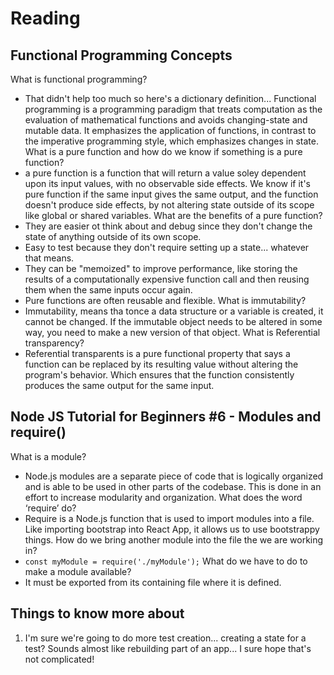 # Reading

## Functional Programming Concepts

What is functional programming?
+ That didn't help too much so here's a dictionary definition... Functional programming is a programming paradigm that treats computation as the evaluation of mathematical functions and avoids changing-state and mutable data. It emphasizes the application of functions, in contrast to the imperative programming style, which emphasizes changes in state.
What is a pure function and how do we know if something is a pure function?
+ a pure function is a function that will return a value soley dependent upon its input values, with no observable side effects. We know if it's pure function if the same input gives the same output, and the function doesn't produce side effects, by not altering state outside of its scope like global or shared variables.
What are the benefits of a pure function?
+ They are easier ot think about and debug since they don't change the state of anything outside of its own scope.
+ Easy to test because they don't require setting up a state... whatever that means.
+ They can be "memoized" to improve performance, like storing the results of a computationally expensive function call and then reusing them when the same inputs occur again.
+ Pure functions are often reusable and flexible. 
What is immutability?
+ Immutability, means tha tonce a data structure or a variable is created, it cannot be changed. If the immutable object needs to be altered in some way, you need to make a new version of that object.
What is Referential transparency?
+ Referential transparents is a pure functional property that says a function can be replaced by its resulting value without altering the program's behavior. Which ensures that the function consistently produces the same output for the same input.

## Node JS Tutorial for Beginners #6 - Modules and require()

What is a module?
+ Node.js modules are a separate piece of code that is logically organized and is able to be used in other parts of the codebase. This is done in an effort to increase modularity and organization.
What does the word ‘require’ do?
+ Require is a Node.js function that is used to import modules into a file. Like importing bootstrap into React App, it allows us to use bootstrappy things.
How do we bring another module into the file the we are working in?
+ `const myModule = require('./myModule');`
What do we have to do to make a module available?
+ It must be exported from its containing file where it is defined.

## Things to know more about

1. I'm sure we're going to do more test creation... creating a state for a test? Sounds almost like rebuilding part of an app... I sure hope that's not complicated!
